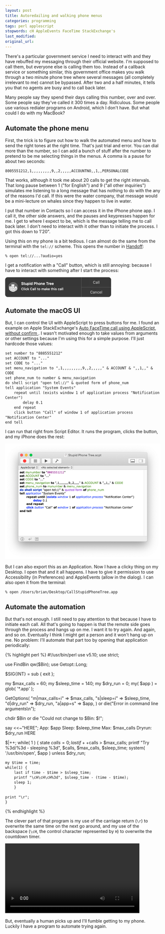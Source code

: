 ```yaml
---
layout: post
title: Autoredailing and walking phone menus
categories: programming
tags: perl applescript
stopwords: cH AppleEvents FaceTime StackExchange's
last_modified:
original_url:
---
```


There's a particular government service I need to interact with and they have rebuffed my messaging through their official website. I'm supposed to call them, but everyone else is calling them too. Instead of a callback service or something similar, this government office makes you walk through a two minute phone tree where several messages (all completely irrelevant to me) cannot be bypassed. After two and a half minutes, it tells you that no agents are busy and to call back later.

Many people say they spend their days calling this number, over and over. Some people say they've called it 300 times a day. Ridiculous. Some people use various redialer programs on Android, which I don't have. But what could I do with my MacBook?

## Automate the phone menu

First, the trick is to figure out how to walk the automated menu and how to send the right tones at the right time. That's just trial and error. You can dial more than the number, so I can add a bunch of stuff after the number to pretend to be me selecting things in the menus. A comma is a pause for about two seconds:

	8005551212,1,,,,,,,,,9,,2,,,,,ACCOUNTNO,,1,,PERSONALCODE

That works, although it took me about 20 calls to get the right intervals. That long pause between 1 ("for English") and 9 ("all other inquiries") simulates me listening to a long message that has nothing to do with the any of the reasons I'd call. If this were the water company, that message would be a mini-lecture on whales since they happen to live in water.

I put that number in Contacts so I can access it in the iPhone phone app. I call it, the other side answers, and the pauses and keypresses happen for me. I get to where I expect to be, which is the message telling me to call back later. I don't need to interact with it other than to initiate the process. I got this down to 1'20".

Using this on my phone is a bit tedious. I can almost do the same from the terminal with the `tel://` scheme. This opens the number in [Handoff](https://support.apple.com/en-us/HT209455):

    % open tel://...?audio=yes

I get a notification with a "Call" button, which is still annoying: because I have to interact with something after I start the process:

![Notification](/images/phone_menu_automation/notification.png)

## Automate the macOS UI

But, I can control the UI with AppleScript to press buttons for me. I found an example on Apple StackExchange's [Auto FaceTime call using AppleScript, without confirm
](https://apple.stackexchange.com/a/363833/26244). I wasn't motivated enough to take values from arguments or other settings because I'm using this for a simple purpose. I'll just hardcode those values:

	set number to "8885551212"
	set ACCOUNT to "..."
	set CODE to "..."
	set menu_navigation to ",1,,,,,,,,,9,,2,,,,," & ACCOUNT & ",,1,," & CODE
	set phone_num to number & menu_navigation
	do shell script "open tel://" & quoted form of phone_num
	tell application "System Events"
		repeat until (exists window 1 of application process "Notification Center")
			delay 0.1
		end repeat
		click button "Call" of window 1 of application process "Notification Center"
	end tell

I can run that right from Script Editor. It runs the program, clicks the button, and my iPhone does the rest:

![AppleScript Runner](/images/phone_menu_automation/applescript.png)

But I can also export this as an Application. Now I have a clicky thing on my Desktop. I open that and it all happens. I have to give it permission to use Accessibility (in Preferences) and AppleEvents (allow in the dialog). I can also open it from the terminal:

	% open /Users/brian/Desktop/CallStupidPhoneTree.app

## Automate the automation

But that's not enough. I still need to pay attention to that because I have to initiate each call. All that's going to happen is that the remote side goes through the process and hangs up on me. I want it to try again. And again, and so on. Eventually I think I might get a person and it won't hang up on me. No problem: I'll automate that part too by opening that application periodically:

{% highlight perl %}
#!/usr/bin/perl
use v5.10;
use strict;

use FindBin qw($Bin);
use Getopt::Long;

$SIG{INT} = sub { exit };

my $max_calls  = 60;
my $sleep_time = 140;
my $dry_run    = 0;
my( $app )     = glob( '*.app' );

GetOptions(
	"m|max_calls=i" => \$max_calls,
	"s|sleep=i"     => \$sleep_time,
	"d|dry_run"     => \$dry_run,
	"a|app=s"       => \$app,
	)
   or die("Error in command line arguments\n");

chdir $Bin or die "Could not change to $Bin: $!";

say <<~"HERE";
	App:    $app
	Sleep:  $sleep_time
	Max:    $max_calls
	Dryrun: $dry_run
	HERE

$|++;
while( 1 ) {
	state $calls = 0;
	last if ++$calls > $max_calls;
	printf "Try %3d/%3d - sleeping %3d", $calls, $max_calls, $sleep_time;
	system( '/usr/bin/open', $app ) unless $dry_run;

	my $time = time;
	while(1) {
		last if time - $time > $sleep_time;
		printf "\cH\cH\cH%3d", $sleep_time - (time - $time);
		sleep 1;
		}

	print "\r";
	}
{% endhighlight %}

The clever part of that program is my use of the carriage return (`\r`) to overwrite the same time on the next go around, and my use of the backspace (`\cH`, the control character represented by `H`) to overwrite the countdown timer.

<video class="center" width="436" height="226" autoplay>
  <source src="/images/phone_menu_automation/PhoneTree.mp4" type="video/mp4">
Your browser does not support the video tag.
</video>

But, eventually a human picks up and I'll fumble getting to my phone. Luckily I have a program to automate trying again.
